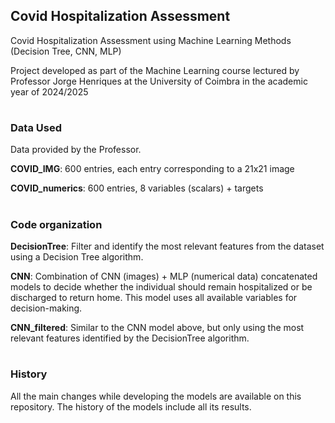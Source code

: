 ## Covid Hospitalization Assessment

Covid Hospitalization Assessment using Machine Learning Methods (Decision Tree, CNN, MLP)

Project developed as part of the Machine Learning course lectured by Professor Jorge Henriques at the University of Coimbra in the academic year of 2024/2025

#

### Data Used
Data provided by the Professor.

**COVID_IMG**: 600 entries, each entry corresponding to a 21x21 image

**COVID_numerics**: 600 entries, 8 variables (scalars) + targets

#

### Code organization
**DecisionTree**: Filter and identify the most relevant features from the dataset using a Decision Tree algorithm.

**CNN**: Combination of CNN (images) + MLP (numerical data) concatenated models to decide whether the individual should remain hospitalized or be discharged to return home.
This model uses all available variables for decision-making.

**CNN_filtered**: Similar to the CNN model above, but only using the most relevant features identified by the DecisionTree algorithm.

#

### History

All the main changes while developing the models are available on this repository. The history of the models include all its results.
